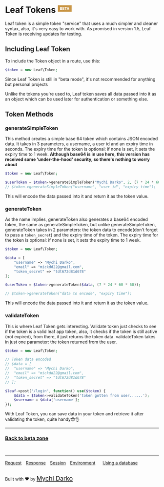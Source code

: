 # Leaf Tokens <sup><span style="background: rgb(201, 150, 70); color: white; padding: 3px 7px; font-size: 12px;">BETA</span></sup>

Leaf token is a simple token "service" that uses a much simpler and cleaner syntax, also, it's very easy to work with. As promised in version 1.5, Leaf Token is receiving updates for testing.

## Including Leaf Token

To include the Token object in a route, use this:

```php
$token = new Leaf\Token;
```

Since Leaf Token is still in "beta mode", it's not recommended for anything but personal projects

Unlike the tokens you're used to, Leaf token saves all data passed into it as an object which can be used later for authentication or something else.

## Token Methods

### generateSimpleToken

This method creates a simple base 64 token which contains JSON encoded data. It takes in 3 parameters, a username, a user id and an expiry time in seconds. The expiry time for the token is optional: if none is set, it sets the expiry time to 1 week.
**Although base64 is in use here, this version has received some 'under-the-hood' security, so there's nothing to worry about**

```php
$token = new Leaf\Token;

$userToken = $token->generateSimpleToken("Mychi Darko", 2, (7 * 24 * 60 * 60));
// $token->generateSimpleToken("username", "user id", "expiry time");
```

This will encode the data passed into it and return it as the token value.

### generateToken

As the name implies, generateToken also generates a base64 encoded token, the same as generateSimpleToken, but unlike generateSimpleToken, generateToken takes in 2 parameters: the token data to encode(don't forget to pass a `token_secret`) and the expiry time of the token. The expiry time for the token is optional: if none is set, it sets the expiry time to 1 week.

```php
$token = new Leaf\Token;

$data = [
	"username" => "Mychi Darko",
	"email" => "mickdd22@gmail.com",
	"token_secret" => "tdt672d81d678"
];

$userToken = $token->generateToken($data, (7 * 24 * 60 * 60));

// $token->generateToken("data to encode", "expiry time");
```

This will encode the data passed into it and return it as the token value.

### validateToken

This is where Leaf Token gets interesting. Validate token just checks to see if the token is a valid leaf app token, also, it checks if the token is still active (not expired), from there, it just returns the token data. validateToken takes in just one parameter: the token returned from the user.

```php
$token = new Leaf\Token;

// Token data encoded
// $data = [
// 	"username" => "Mychi Darko",
// 	"email" => "mickdd22@gmail.com",
// 	"token_secret" => "tdt672d81d678"
// ];

$leaf->post('/login', function() use($token) {
	$data = $token->validateToken('token gotten from user......');
	$username = $data['username'];
});
```
With Leaf Token, you can save data in your token and retrieve it after validating the token, quite handy😎👌

<hr>

### [Back to beta zone](leaf/v/2.2-beta/beta-zone/)

<br>
<hr>

<a href="#/leaf/v/2.2-beta/http/request" style="margin: 0px">Request</a>
<a href="#/leaf/v/2.2-beta/http/response" style="margin: 0px 10px;">Response</a>
<a href="#/leaf/v/2.2-beta/http/session" style="margin: 0px; 10px;">Session</a>
<a href="#/leaf/v/2.2-beta/environment" style="margin: 0px 10px;">Environment</a>
<a href="#/leaf/v/2.2-beta/database" style="margin: 0px 10px;">Using a database</a>

<br>
Built with ❤ by <a href="https://mychi.netlify.com" style="font-size: 20px; color: #111;" target="_blank">Mychi Darko</a>